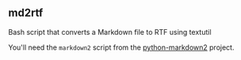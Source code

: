 ## md2rtf

Bash script that converts a Markdown file to RTF using textutil

You'll need the `markdown2` script from the [python-markdown2](http://code.google.com/p/python-markdown2/) project.

